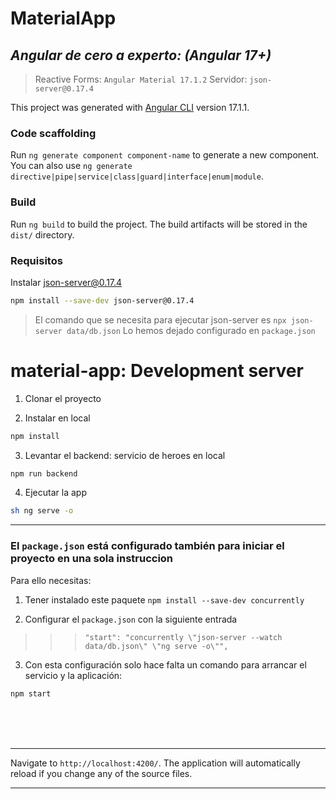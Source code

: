 # MaterialApp
## _Angular de cero a experto: (Angular 17+)_
> Reactive Forms: `Angular Material 17.1.2`
> Servidor: `json-server@0.17.4`

This project was generated with [Angular CLI](https://github.com/angular/angular-cli) version 17.1.1.

### Code scaffolding

Run `ng generate component component-name` to generate a new component. You can also use `ng generate directive|pipe|service|class|guard|interface|enum|module`.

### Build

Run `ng build` to build the project. The build artifacts will be stored in the `dist/` directory.

### Requisitos

Instalar json-server@0.17.4

```sh
npm install --save-dev json-server@0.17.4
```
>El comando que se necesita para ejecutar json-server es
>`npx json-server data/db.json`
>Lo hemos dejado configurado en `package.json` 


# material-app: Development server
1. Clonar el proyecto

2. Instalar en local

```sh
npm install
```

3. Levantar el backend: servicio de heroes en local

```sh
npm run backend
```

4. Ejecutar la app 

```sh
sh ng serve -o
```
***

### El `package.json` está configurado  también para iniciar el proyecto en una sola instruccion
Para ello necesitas:

1. Tener instalado este paquete `npm install --save-dev concurrently`

2. Configurar el `package.json` con la siguiente entrada


>>>`"start": "concurrently \"json-server --watch data/db.json\" \"ng serve -o\"",`


3. Con esta configuración solo hace falta  un comando para arrancar el servicio y la aplicación:

```sh
npm start
```

<br>
<br>
<br>

****
Navigate to `http://localhost:4200/`. The application will automatically reload if you change any of the source files.
***



